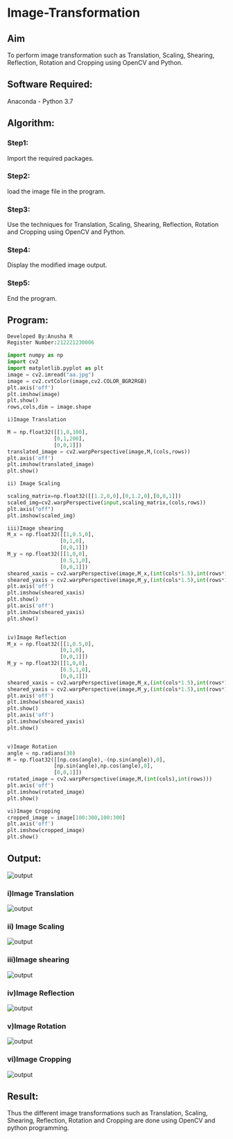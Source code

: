 # Image-Transformation
## Aim
To perform image transformation such as Translation, Scaling, Shearing, Reflection, Rotation and Cropping using OpenCV and Python.

## Software Required:
Anaconda - Python 3.7

## Algorithm:
### Step1:
Import the required packages.

### Step2:
load the image file in the program.

### Step3:
Use the techniques for Translation, Scaling, Shearing, Reflection, Rotation and Cropping using OpenCV and Python.

### Step4:
Display the modified image output.

### Step5:
End the program.

## Program:
```python
Developed By:Anusha R
Register Number:212221230006

import numpy as np
import cv2
import matplotlib.pyplot as plt
image = cv2.imread("aa.jpg")
image = cv2.cvtColor(image,cv2.COLOR_BGR2RGB)
plt.axis('off')
plt.imshow(image)
plt.show()
rows,cols,dim = image.shape

i)Image Translation

M = np.float32([[1,0,100],
               [0,1,200],
               [0,0,1]])
translated_image = cv2.warpPerspective(image,M,(cols,rows))
plt.axis('off')
plt.imshow(translated_image)
plt.show()

ii) Image Scaling

scaling_matrix=np.float32([[1.2,0,0],[0,1.2,0],[0,0,1]])
scaled_img=cv2.warpPerspective(input,scaling_matrix,(cols,rows))
plt.axis("off")
plt.imshow(scaled_img)

iii)Image shearing
M_x = np.float32([[1,0.5,0],
                 [0,1,0],
                 [0,0,1]])
M_y = np.float32([[1,0,0],
                 [0.5,1,0],
                 [0,0,1]])
sheared_xaxis = cv2.warpPerspective(image,M_x,(int(cols*1.5),int(rows*1.5)))
sheared_yaxis = cv2.warpPerspective(image,M_y,(int(cols*1.5),int(rows*1.5)))
plt.axis('off')
plt.imshow(sheared_xaxis)
plt.show()
plt.axis('off')
plt.imshow(sheared_yaxis)
plt.show()


iv)Image Reflection
M_x = np.float32([[1,0.5,0],
                 [0,1,0],
                 [0,0,1]])
M_y = np.float32([[1,0,0],
                 [0.5,1,0],
                 [0,0,1]])
sheared_xaxis = cv2.warpPerspective(image,M_x,(int(cols*1.5),int(rows*1.5)))
sheared_yaxis = cv2.warpPerspective(image,M_y,(int(cols*1.5),int(rows*1.5)))
plt.axis('off')
plt.imshow(sheared_xaxis)
plt.show()
plt.axis('off')
plt.imshow(sheared_yaxis)
plt.show()


v)Image Rotation
angle = np.radians(30)
M = np.float32([[np.cos(angle),-(np.sin(angle)),0],
               [np.sin(angle),np.cos(angle),0],
               [0,0,1]])
rotated_image = cv2.warpPerspective(image,M,(int(cols),int(rows)))
plt.axis('off')
plt.imshow(rotated_image)
plt.show()

vi)Image Cropping
cropped_image = image[100:300,100:300]
plt.axis('off')
plt.imshow(cropped_image)
plt.show()

```
## Output:

![output](./5a.png)

### i)Image Translation

![output](./5b.png)

### ii) Image Scaling

![output](./5c.png)

### iii)Image shearing

![output](./5d.png)


### iv)Image Reflection

![output](./5e.png)

### v)Image Rotation

![output](./5f.png)

### vi)Image Cropping

![output](./5g.png)

## Result: 

Thus the different image transformations such as Translation, Scaling, Shearing, Reflection, Rotation and Cropping are done using OpenCV and python programming.
